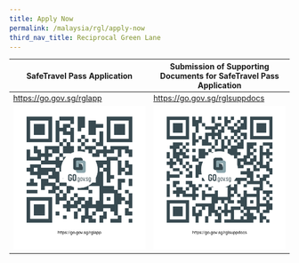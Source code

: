 ```yaml
---
title: Apply Now
permalink: /malaysia/rgl/apply-now
third_nav_title: Reciprocal Green Lane
---
```


<table>
  <thead>
    <tr>
      <th>SafeTravel Pass Application</th>
      <th>Submission of Supporting Documents for SafeTravel Pass Application</th>
    </tr>
  </thead>
  <tbody>
    <tr>
      <td width="50%"><a href="https://go.gov.sg/rglapp">https://go.gov.sg/rglapp</a></td>
      <td width="50%"><a href="https://go.gov.sg/rglsuppdocs">https://go.gov.sg/rglsuppdocs</a></td>
    </tr>
    <tr>
      <td><a href="https://go.gov.sg/rglapp"><img src="/images/qr-rglapp.png" alt="https://go.gov.sg/rglapp" title="https://go.gov.sg/rglapp"></a></td>
      <td><a href="https://go.gov.sg/rglsuppdocs"><img src="/images/qr-rglsuppdocs.png" alt="https://go.gov.sg/rglsuppdocs" title="https://go.gov.sg/rglsuppdocs"></a></td>
    </tr>
  </tbody>
</table>

